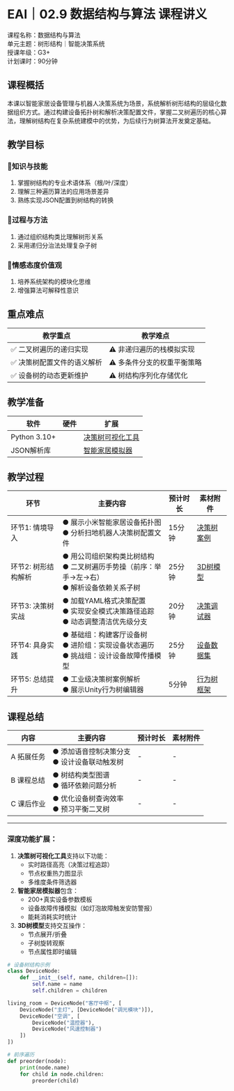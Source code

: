 # EAI｜02.9 数据结构与算法 课程讲义  
课程名称：数据结构与算法  
单元主题：树形结构｜智能决策系统  
授课年级：G3+  
计划课时：90分钟  


## 课程概括  
本课以智能家居设备管理与机器人决策系统为场景，系统解析树形结构的层级化数据组织方式。通过构建设备拓扑树和解析决策配置文件，掌握二叉树遍历的核心算法，理解树结构在复杂系统建模中的优势，为后续行为树算法开发奠定基础。  

## 教学目标  
### 🎯知识与技能  
1. 掌握树结构的专业术语体系（根/叶/深度）  
2. 理解三种遍历算法的应用场景差异  
3. 熟练实现JSON配置到树结构的转换  

### 🎯过程与方法  
1. 通过组织结构类比理解树形关系  
2. 采用递归分治法处理复杂子树  

### 🎯情感态度价值观  
1. 培养系统架构的模块化思维  
2. 增强算法可解释性意识  

## 重点难点  
| 教学重点 | 教学难点 |  
|----------|----------|  
| ✅ 二叉树遍历的递归实现 | ⚠️ 非递归遍历的栈模拟实现 |  
| ✅ 决策树配置文件的语义解析 | ⚠️ 多条件分支的权重平衡策略 |  
| ✅ 设备树的动态更新维护 | ⚠️ 树结构序列化存储优化 |  

## 教学准备  
| 软件 | 硬件 | 扩展 |  
|------|------|------|  
| Python 3.10+ | 　 | [决策树可视化工具](https://bit.ly/9tree_vis) |  
| JSON解析库 | 　 | [智能家居模拟器](https://bit.ly/9smart_home) |  

## 教学过程  
| 环节 | 主要内容 | 预计时长 | 素材附件 |  
|------|----------|----------|----------|  
| 环节1: 情境导入 | ● 展示小米智能家居设备拓扑图<br>● 分析扫地机器人决策树配置文件 | 15分钟 | [决策树案例](https://bit.ly/9roomba_config) |  
| 环节2: 树形结构解析 | ● 用公司组织架构类比树结构<br>● 二叉树遍历手势操（前序：举手→左→右）<br>● 解析设备依赖关系子树 | 25分钟 | [3D树模型](https://bit.ly/9tree_3d) |  
| 环节3: 决策树实战 | ● 加载YAML格式决策配置<br>● 实现安全模式决策路径追踪<br>● 动态调整清洁优先级分支 | 20分钟 | [决策调试器](https://bit.ly/9dec_debug) |  
| 环节4: 具身实践 | ● 基础组：构建客厅设备树<br>● 进阶组：实现设备状态遍历<br>● 挑战组：设计设备故障传播模型 | 25分钟 | [设备数据集](https://bit.ly/9iot_data) |  
| 环节5: 总结提升 | ● 工业级决策树案例解析<br>● 展示Unity行为树编辑器 | 5分钟 | [行为树框架](https://bit.ly/9behavior_tree) |  

## 课程总结  
| 内容 | 主要内容 | 预计时长 | 素材附件 |  
|------|----------|----------|----------|  
| A 拓展任务 | ● 添加语音控制决策分支<br>● 设计设备联动触发树 | - | - |  
| B 课程总结 | ● 树结构类型图谱<br>● 循环依赖问题分析 | - | - |  
| C 课后作业 | ● 优化设备树查询效率<br>● 预习平衡二叉树 | - | - |  

---

### 深度功能扩展：  
1. ​**决策树可视化工具**支持以下功能：  
   - 实时路径高亮（决策过程追踪）  
   - 节点权重热力图显示  
   - 多维度条件筛选器  
2. ​**智能家居模拟器**包含：  
   - 200+真实设备参数模板  
   - 设备故障传播模拟（如灯泡故障触发安防警报）  
   - 能耗消耗实时统计  
3. ​**3D树模型**支持交互操作：  
   - 节点展开/折叠  
   - 子树旋转观察  
   - 节点属性即时编辑  

```python
# 设备树结构示例
class DeviceNode:
    def __init__(self, name, children=[]):
        self.name = name
        self.children = children

living_room = DeviceNode("客厅中枢", [
    DeviceNode("主灯", [DeviceNode("调光模块")]),
    DeviceNode("空调", [
        DeviceNode("温控器"),
        DeviceNode("风速控制器")
    ])
])

# 前序遍历
def preorder(node):
    print(node.name)
    for child in node.children:
        preorder(child)